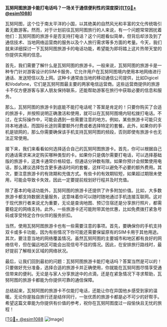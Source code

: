 **瓦努阿图旅游卡能打电话吗？一场关于通信便利性的深度探讨[[TG💪+ @esim1088](https://t.me/s/esim1088)]**

瓦努阿图，这个位于南太平洋的小国，以其绝美的自然风光和丰富的文化传统吸引着无数游客。然而，对于计划前往瓦努阿图旅行的人来说，有一个问题常常困扰着他们：瓦努阿图的旅游卡是否支持打电话？这个问题看似简单，但背后却涉及到了通信技术、当地网络运营商的服务以及个人旅行需求等多方面的考量。今天，我们就来详细探讨一下瓦努阿图旅游卡的电话功能，希望能为即将踏上这片热带天堂的你提供实用的信息。

首先，我们需要了解什么是瓦努阿图的旅游卡。一般来说，瓦努阿图的旅游卡是一种专门针对游客设计的SIM卡服务，它允许用户在瓦努阿图境内使用本地网络进行通话、发送短信以及上网。这种卡通常由当地的移动通信公司提供，比如Digicel和Vodafone，它们是瓦努阿图最主要的两家电信运营商。这些运营商提供的旅游卡不仅方便游客与家人朋友保持联系，还能帮助游客在旅行中获取必要的信息和服务。

那么，瓦努阿图的旅游卡到底能不能打电话呢？答案是肯定的！只要你购买了合适的旅游卡，并按照说明正确激活和使用，就可以在瓦努阿图境内轻松拨打电话。不过，在实际操作中，可能会遇到一些需要注意的地方。例如，某些旅游卡可能只支持本地通话，而国际长途则需要额外付费或者选择特定的套餐。此外，如果你的手机是锁网的，那么你需要确保该手机支持瓦努阿图的频段，否则即使有旅游卡也无法正常使用。

接下来，我们来看看如何选择适合自己的瓦努阿图旅游卡。首先，你可以根据自己的通话需求来决定购买哪种类型的卡。如果你只是偶尔需要打电话，可以选择基础版的旅游卡，这类卡通常价格较低，但通话分钟数有限。如果你预计会频繁使用电话，那么建议选择包含更多通话时间的套餐，这样可以避免不必要的额外费用。其次，要注意旅游卡的有效期和充值方式。有些卡的有效期较短，如果超过期限未使用，可能会导致卡失效，因此一定要提前规划好行程并及时充值。

除了基本的电话功能外，瓦努阿图的旅游卡还提供了许多附加价值。比如，大多数旅游卡都支持数据流量服务，这意味着你可以随时随地通过手机连接互联网。这对于现代旅行者来说尤为重要，无论是查询地图、预订住宿还是分享旅行照片，都需要稳定的网络支持。此外，一些旅游卡还可能附带其他优惠，比如免费拨打紧急号码或享受特定合作伙伴的服务折扣。

当然，使用瓦努阿图旅游卡也有一些需要注意的事项。首先，要确保你的手机支持双卡或多卡功能，因为有些情况下你可能还需要保留原有的SIM卡用于其他用途。其次，要注意当地的网络覆盖情况。虽然瓦努阿图的主要城市和地区都有良好的网络信号，但在偏远地区可能会出现信号不佳的情况。因此，在安排旅行路线时，最好提前了解相关区域的网络状况。

最后，让我们回到最初的问题：瓦努阿图旅游卡能打电话吗？答案当然是可以的！只要做好充分准备，选择合适的旅游卡并正确使用，你就能在瓦努阿图尽情享受通信带来的便利。无论是与家人分享旅途中的点滴，还是在紧急情况下寻求帮助，瓦努阿图的旅游卡都能为你提供可靠的通信保障。

总结起来，瓦努阿图的旅游卡不仅能打电话，还能让你在异国他乡感受到家的温暖。无论你是独自旅行还是结伴同行，一张优质的旅游卡都是必不可少的好帮手。希望这篇文章能为你提供有价值的参考，祝你在瓦努阿图度过一段愉快且无忧的旅程！

[[TG💪+ @esim1088](https://t.me/s/esim1088) ![Image](https://i.postimg.cc/4NQfJmqS/Snipaste-2025-05-13-00-14-12.png)]